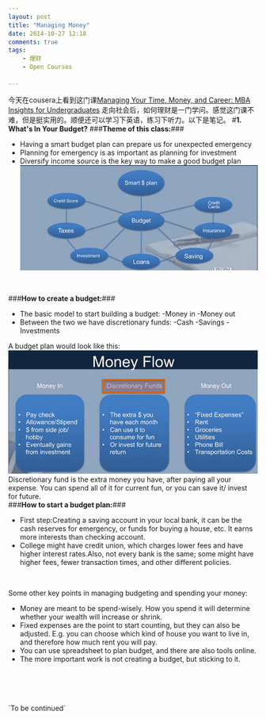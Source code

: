 ```yaml
---
layout: post
title: "Managing Money"
date: 2014-10-27 12:18
comments: true
tags: 
	- 理财
	- Open Courses

---
```

今天在cousera上看到这门课[Managing Your Time, Money, and Career: MBA Insights for Undergraduates](https://www.coursera.org/course/managingmoney)
走向社会后，如何理财是一门学问。感觉这门课不难，但是挺实用的。顺便还可以学习下英语，练习下听力。以下是笔记。
#**1. What's In Your Budget?**
###**Theme of this class:**###

- Having a smart budget plan can prepare us for unexpected emergency
- Planning for emergency is as important as planning for investment
- Diversify income source is the key way to make a good budget plan
 ![managing money](https://raw.githubusercontent.com/thddaniel/Myblog/master/image/Managing%20time,money%20and%20career/1.managing%20money.jpg)
<!--more-->
<br>

###**How to create a budget:**###

- The basic model to start building a budget:
    -Money in
    -Money out
- Between the two we have discretionary funds:
    -Cash
    -Savings
    -Investments

A budget plan would look like this:
![money flow](https://raw.githubusercontent.com/thddaniel/Myblog/master/image/Managing%20time,money%20and%20career/2.money%20flow.jpg)
Discretionary fund is the extra money you have, after paying all your expense. You can spend all of it for current fun, or you can save it/ invest for future.
<br>
###**How to start a budget plan:**###

- First step:Creating a saving account in your local bank, it can be the cash reserves for emergency, or funds for buying a house, etc. It earns more interests than checking account.
- College might have credit union, which charges lower fees and have higher interest rates.Also, not every bank is the same; some might have higher fees, fewer transaction times, and other different policies.

<br>

Some other key points in managing budgeting and spending your money:

- Money are meant to be spend-wisely. How you spend it will determine whether your wealth will increase or shrink.
- Fixed expenses are the point to start counting, but they can also be adjusted. E.g. you can choose which kind of house you want to live in, and therefore how much rent you will pay.
- You can use spreadsheet to plan budget, and there are also tools online.
- The more important work is not creating a budget, but sticking to it.


<br>
<br>
<br>
<br>
`To be continued`